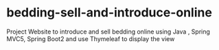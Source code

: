 # bedding-sell-and-introduce-online
Project Website to introduce and sell bedding online using Java , Spring MVC5, Spring Boot2 and use Thymeleaf to display the view
